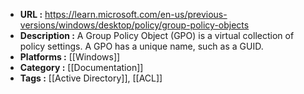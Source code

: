 - **URL :** https://learn.microsoft.com/en-us/previous-versions/windows/desktop/policy/group-policy-objects
- **Description :** A Group Policy Object (GPO) is a virtual collection of policy settings. A GPO has a unique name, such as a GUID.
- **Platforms :** [[Windows]]
- **Category :** [[Documentation]]
- **Tags :** [[Active Directory]], [[ACL]]